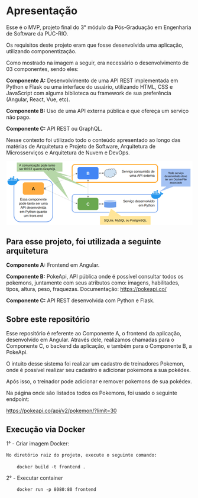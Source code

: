 # Apresentação 

Esse é o MVP, projeto final do 3° módulo da Pós-Graduação em Engenharia de Software da PUC-RIO.

Os requisitos deste projeto eram que fosse desenvolvida uma aplicação, utilizando componentização.

Como mostrado na imagem a seguir, era necessário o desenvolvimento de 03 componentes, sendo eles:

**Componente A:** Desenvolvimento de uma API REST implementada em Python e Flask ou uma interface do usuário, utilizando HTML, CSS e JavaScript com alguma biblioteca ou framework de sua preferência (Angular, React, Vue, etc).

**Componente B:** Uso de uma API externa pública e que ofereça um serviço não pago.

**Componente C:** API REST ou GraphQL. 

Nesse contexto foi utilizado todo o conteúdo apresentado ao longo das matérias de Arquitetura e Projeto de Software, Arquitetura de Microsserviços e Arquitetura de Nuvem e DevOps.

<img src="src\assets\img\requisitos.png">

## Para esse projeto, foi utilizada a seguinte arquitetura

**Componente A:** Frontend em Angular.

**Componente B:** PokeApi, API pública onde é possível consultar todos os pokemons, juntamente com seus atributos como: imagens, habilitades, tipos, altura, peso, fraquezas. Documentação: https://pokeapi.co/

**Componente C:** API REST desenvolvida com Python e Flask.

## Sobre este repositório

Esse repositório é referente ao Componente A, o frontend da aplicação, desenvolvido em Angular. Através dele, realizamos chamadas para o Componente C, o backend da aplicação, e também para o Componente B, a PokeApi.

O intuito desse sistema foi realizar um cadastro de treinadores Pokemon, onde é possível realizar seu cadastro e adicionar pokemons a sua pokédex.

Após isso, o treinador pode adicionar e remover pokemons de sua pokédex.

Na página onde são listados todos os Pokemons, foi usado o seguinte endpoint:

https://pokeapi.co/api/v2/pokemon/?limit=30








## Execução via Docker

1° - Criar imagem Docker:

    No diretório raiz do projeto, execute o seguinte comando:
    
        docker build -t frontend .

2° - Executar container

        docker run -p 8080:80 frontend



